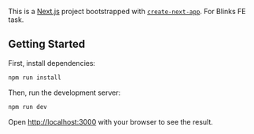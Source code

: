 This is a [Next.js](https://nextjs.org/) project bootstrapped with [`create-next-app`](https://github.com/vercel/next.js/tree/canary/packages/create-next-app). For Blinks FE task.

## Getting Started

First, install dependencies:

```bash
npm run install
```

Then, run the development server:

```bash
npm run dev
```

Open [http://localhost:3000](http://localhost:3000) with your browser to see the result.
